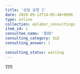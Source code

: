 ```yaml
---
title: '상담 요청 2'
date: 2020-09-12T14:05:48+0900
type: online
collection: eplabor_consultings
item_id: 1
consultee_name: '홍OO'
consulting_category: 임금
consulting_answer: |
    
consulting_status: waiting
---
```


1111
